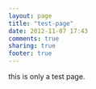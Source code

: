 ```yaml
---
layout: page
title: "test-page"
date: 2012-11-07 17:43
comments: true
sharing: true
footer: true
---
```


this is only a test page.